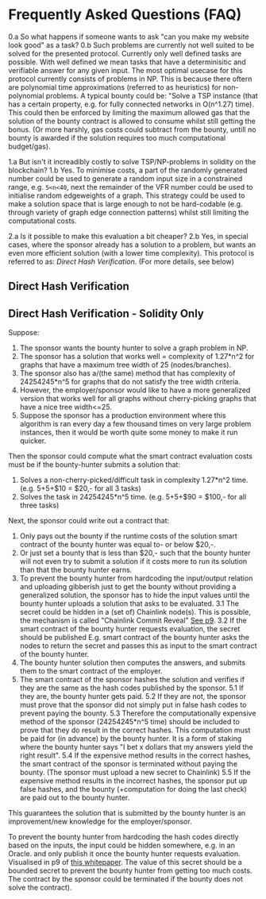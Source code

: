 # Frequently Asked Questions (FAQ)
0.a So what happens if someone wants to ask "can you make my website look good" as a task?
0.b Such problems are currently not well suited to be solved for the presented protocol. Currently only well defined tasks are possible. With well defined we mean tasks that have a determinisitic and verifiable answer for any given input. The most optimal usecase for this protocol currently consists of problems in NP. This is because there oftern are polynomial time approximations (referred to as heuristics) for non-polynomial problems. A typical bounty could be: "Solve a TSP instance (that has a certain property, e.g. for fully connected networks in O(n^1.27) time). This could then be enforced by limiting the maximum allowed gas that the solution of the bounty contract is allowed to consume whilst still getting the bonus. (Or more harshly, gas costs could subtract from the bounty, untill no bounty is awarded if the solution requires too much computational budget/gas). 

1.a But isn't it increadibly costly to solve TSP/NP-problems in solidity on the blockchain?
1.b Yes. To minimise costs, a part of the randomly generated number could be used to generate a random input size in a constrained range, e.g. `5<n<40`, next the remainder of the VFR number could be used to initialise random edgeweights of a graph. This strategy could be used to make a solution space that is large enough to not be hard-codable (e.g. through variety of graph edge connection patterns) whilst still limiting the computational costs.

2.a Is it possible to make this evaluation a bit cheaper?
2.b Yes, in special cases, where the sponsor already has a solution to a problem, but wants an even more efficient solution (with a lower time complexity). This protocol is referred to as: *Direct Hash Verification*. (For more details, see below)



## Direct Hash Verification

## Direct Hash Verification - Solidity Only
Suppose: 

1. The sponsor wants the bounty hunter to solve a graph problem in NP.
2. The sponsor has a solution that works well = complexity of 1.27*n^2 for graphs that have a maximum tree width of 25 (nodes/branches). 
3. The sponsor also has a/(the same) method that has complexity of 24254245*n^5 for graphs that do not satisfy the tree width criteria.
3. However, the employer/sponsor would like to have a more generalized version that works well for all graphs without cherry-picking graphs that have a nice tree width<=25. 
4. Suppose the sponsor has a production environment where this algorithm is ran every day a few thousand times on very large problem instances, then it would be worth quite some money to make it run quicker.

Then the sponsor could compute what the smart contract evaluation costs must be if the bounty-hunter submits a solution that:
1. Solves a non-cherry-picked/difficult task in complexity 1.27*n^2 time. (e.g. $5+$5+$10 = $20,- for all 3 tasks)
2.  Solves the task in 24254245*n^5 time. (e.g. $5+$5+$90 = $100,- for all three tasks)
    
Next, the sponsor could write out a contract that:
1. Only pays out the bounty if the runtime costs of the solution smart contract of the bounty hunter was equal to- or below $20,-.
2. Or just set a bounty that is less than $20,- such that the bounty hunter will not even try to submit a solution if it costs more to run its solution than that the bounty hunter earns.
3. To prevent the bounty hunter from hardcoding the input/output relation and uploading gibberish just to get the bounty without providing a generalized solution, the sponsor has to hide the input values until the bounty hunter uploads a solution that asks to be evaluated.
   3.1 The secret could be hidden in a (set of) Chainlink node(s). This is possible, the mechanism is called "Chainlink Commit Reveal" [See p9](https://link.smartcontract.com/whitepaper).
   3.2 If the smart contract of the bounty hunter requests evaluation, the secret should be published E.g. smart contract of the bounty hunter asks the nodes to return the secret and passes this as input to the smart contract of the bounty hunter. 
4. The bounty hunter solution then computes the answers, and submits them to the smart contract of the employer.
5. The smart contract of the sponsor hashes the solution and verifies if they are the same as the hash codes published by the sponsor.
   5.1 If they are, the bounty hunter gets paid.
   5.2 If they are not, the sponsor must prove that the sponsor did not simply put in false hash codes to prevent paying the bounty. 
   5.3 Therefore the computationally expensive method of the sponsor (24254245*n^5 time) should be included to prove that they do result in the correct hashes.  This computation must be paid for (in advance) by the bounty hunter. It is a form of staking where the bounty hunter says "I bet x dollars that my answers yield the right result".
   5.4 If the expensive method results in the correct hashes, the smart contract of the sponsor is terminated without paying the bounty. (The sponsor must upload a new secret to Chainlink)
  5.5 If the expensive method results in the incorrect hashes, the sponsor put up false hashes, and the bounty (+computation for doing the last check) are paid out to the bounty hunter.


This guarantees the solution that is submitted by the bounty hunter is an improvement/new knowledge for the employer/sponsor.

To prevent the bounty hunter from hardcoding the hash codes directly based on the inputs, the input could be hidden somewhere, e.g. in an Oracle. and only publish it once the bounty hunter requests evaluation. Visualised in p9 of [this whitepaper](https://link.smartcontract.com/whitepaper). The value of this secret should be a bounded secret to prevent the bounty hunter from getting too much costs. The contract by the sponsor could be  terminated if the bounty does not solve the contract).
